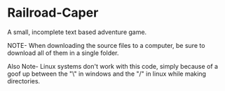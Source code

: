 # Railroad-Caper

A small, incomplete text based adventure game.


NOTE-
When downloading the source files to a computer, be sure to download all of them in a single folder.


Also Note- 
Linux systems don't work with this code, simply because of a goof up between the "\\" in windows and the "/" in linux while making directories.
